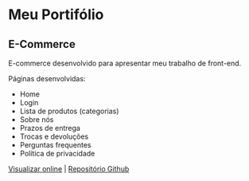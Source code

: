 # Meu Portifólio

## E-Commerce 

E-commerce desenvolvido para apresentar meu trabalho de front-end. 

Páginas desenvolvidas:
* Home
* Login
* Lista de produtos (categorias)
* Sobre nós
* Prazos de entrega
* Trocas e devoluções
* Perguntas frequentes
* Política de privacidade

[Visualizar online](https://e-commerce-portifolio.000webhostapp.com) | [Repositório Github](https://github.com/AleferReinert/e-commerce-portifolio)
